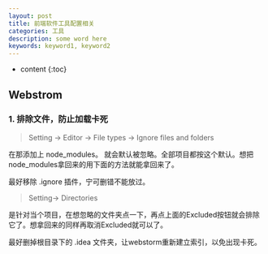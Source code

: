 ```yaml
---
layout: post
title: 前端软件工具配置相关
categories: 工具
description: some word here
keywords: keyword1, keyword2
---
```

* content
{:toc}
<div class="postImg" style="background-image:url(http://ovl1kjv88.bkt.clouddn.com/media/59183920gw1epduv9a3gzj20rs0m8ago.jpg)"></div>





## Webstrom
### 1. 排除文件，防止加载卡死
>  Setting -> Editor -> File types -> Ignore files and folders

在那添加上 node_modules。 就会默认被忽略。全部项目都按这个默认。想把node_modules拿回来的用下面的方法就能拿回来了。

最好移除 .ignore 插件，宁可删错不能放过。

> Setting-> Directories

是针对当个项目，在想忽略的文件夹点一下，再点上面的Excluded按钮就会排除它了。想拿回来的同样再取消Excluded就可以了。

最好删掉根目录下的 .idea 文件夹，让webstorm重新建立索引，以免出现卡死。


